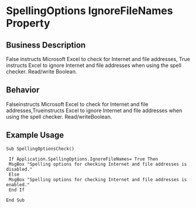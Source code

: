 # SpellingOptions IgnoreFileNames Property

## Business Description
False instructs Microsoft Excel to check for Internet and file addresses, True instructs Excel to ignore Internet and file addresses when using the spell checker. Read/write Boolean.

## Behavior
Falseinstructs Microsoft Excel to check for Internet and file addresses,Trueinstructs Excel to ignore Internet and file addresses when using the spell checker. Read/writeBoolean.

## Example Usage
```vba
Sub SpellingOptionsCheck() 
 
 If Application.SpellingOptions.IgnoreFileNames= True Then 
 MsgBox "Spelling options for checking Internet and file addresses is disabled." 
 Else 
 MsgBox "Spelling options for checking Internet and file addresses is enabled." 
 End If 
 
End Sub
```